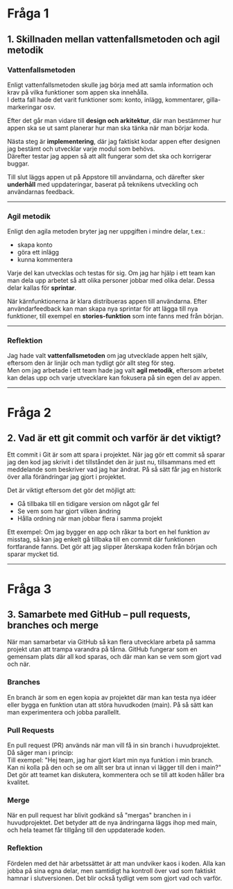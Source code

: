 # Fråga 1
## 1. Skillnaden mellan vattenfallsmetoden och agil metodik

### Vattenfallsmetoden
Enligt vattenfallsmetoden skulle jag börja med att samla information och krav på vilka funktioner som appen ska innehålla.  
I detta fall hade det varit funktioner som: konto, inlägg, kommentarer, gilla-markeringar osv.  

Efter det går man vidare till **design och arkitektur**, där man bestämmer hur appen ska se ut samt planerar hur man ska tänka när man börjar koda.  

Nästa steg är **implementering**, där jag faktiskt kodar appen efter designen jag bestämt och utvecklar varje modul som behövs.  
Därefter testar jag appen så att allt fungerar som det ska och korrigerar buggar.  

Till slut läggs appen ut på Appstore till användarna, och därefter sker **underhåll** med uppdateringar, baserat på teknikens utveckling och användarnas feedback.  

---

### Agil metodik
Enligt den agila metoden bryter jag ner uppgiften i mindre delar, t.ex.:  
- skapa konto  
- göra ett inlägg  
- kunna kommentera  

Varje del kan utvecklas och testas för sig. Om jag har hjälp i ett team kan man dela upp arbetet så att olika personer jobbar med olika delar. Dessa delar kallas för **sprintar**.  

När kärnfunktionerna är klara distribueras appen till användarna. Efter användarfeedback kan man skapa nya sprintar för att lägga till nya funktioner, till exempel en **stories-funktion** som inte fanns med från början.  

---

### Reflektion
Jag hade valt **vattenfallsmetoden** om jag utvecklade appen helt själv, eftersom den är linjär och man tydligt gör allt steg för steg.  
Men om jag arbetade i ett team hade jag valt **agil metodik**, eftersom arbetet kan delas upp och varje utvecklare kan fokusera på sin egen del av appen.  

---

# Fråga 2
## 2. Vad är ett git commit och varför är det viktigt?
Ett commit i Git är som att spara i projektet. När jag gör ett commit så sparar jag den kod jag skrivit i det tillståndet den är just nu, tillsammans med ett meddelande som beskriver vad jag har ändrat. 
På så sätt får jag en historik över alla förändringar jag gjort i projektet.  

Det är viktigt eftersom det gör det möjligt att:  
- Gå tillbaka till en tidigare version om något går fel  
- Se vem som har gjort vilken ändring  
- Hålla ordning när man jobbar flera i samma projekt  

Ett exempel: Om jag bygger en app och råkar ta bort en hel funktion av misstag, så kan jag enkelt gå tillbaka till en commit där funktionen fortfarande fanns. Det gör att jag slipper återskapa koden från början och sparar mycket tid.  

---

# Fråga 3
## 3. Samarbete med GitHub – pull requests, branches och merge

När man samarbetar via GitHub så kan flera utvecklare arbeta på samma projekt utan att trampa varandra på tårna. GitHub fungerar som en gemensam plats där all kod sparas, och där man kan se vem som gjort vad och när.

### Branches
En branch är som en egen kopia av projektet där man kan testa nya idéer eller bygga en funktion utan att störa huvudkoden (main). På så sätt kan man experimentera och jobba parallellt.

### Pull Requests
En pull request (PR) används när man vill få in sin branch i huvudprojektet. Då säger man i princip:  
Till exempel: "Hej team, jag har gjort klart min nya funktion i min branch. Kan ni kolla på den och se om allt ser bra ut innan vi lägger till den i main?"  
Det gör att teamet kan diskutera, kommentera och se till att koden håller bra kvalitet.

### Merge
När en pull request har blivit godkänd så "mergas" branchen in i huvudprojektet. Det betyder att de nya ändringarna läggs ihop med main, och hela teamet får tillgång till den uppdaterade koden.

### Reflektion
Fördelen med det här arbetssättet är att man undviker kaos i koden. Alla kan jobba på sina egna delar, men samtidigt ha kontroll över vad som faktiskt hamnar i slutversionen. Det blir också tydligt vem som gjort vad och varför.

